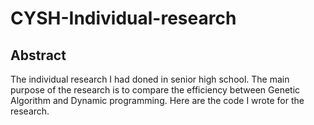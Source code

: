 # CYSH-Individual-research

## Abstract
The individual research I had doned in senior high school. 
The main purpose of the research is to compare the efficiency between Genetic Algorithm and Dynamic programming.
Here are the code I wrote for the research.

